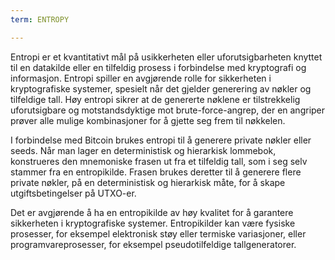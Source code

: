 ```yaml
---
term: ENTROPY

---
```

Entropi er et kvantitativt mål på usikkerheten eller uforutsigbarheten knyttet til en datakilde eller en tilfeldig prosess i forbindelse med kryptografi og informasjon. Entropi spiller en avgjørende rolle for sikkerheten i kryptografiske systemer, spesielt når det gjelder generering av nøkler og tilfeldige tall. Høy entropi sikrer at de genererte nøklene er tilstrekkelig uforutsigbare og motstandsdyktige mot brute-force-angrep, der en angriper prøver alle mulige kombinasjoner for å gjette seg frem til nøkkelen.

I forbindelse med Bitcoin brukes entropi til å generere private nøkler eller seeds. Når man lager en deterministisk og hierarkisk lommebok, konstrueres den mnemoniske frasen ut fra et tilfeldig tall, som i seg selv stammer fra en entropikilde. Frasen brukes deretter til å generere flere private nøkler, på en deterministisk og hierarkisk måte, for å skape utgiftsbetingelser på UTXO-er.

Det er avgjørende å ha en entropikilde av høy kvalitet for å garantere sikkerheten i kryptografiske systemer. Entropikilder kan være fysiske prosesser, for eksempel elektronisk støy eller termiske variasjoner, eller programvareprosesser, for eksempel pseudotilfeldige tallgeneratorer.